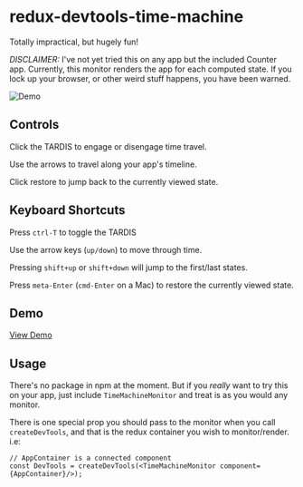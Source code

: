 # redux-devtools-time-machine

Totally impractical, but hugely fun!

*DISCLAIMER:* I've not yet tried this on any app but the included Counter app.
Currently, this monitor renders the app for each computed state.
If you lock up your browser, or other weird stuff happens, you have been warned.

![Demo](http://imgur.com/download/D25piA4)


## Controls

Click the TARDIS to engage or disengage time travel.

Use the arrows to travel along your app's timeline.

Click restore to jump back to the currently viewed state.

## Keyboard Shortcuts

Press `ctrl-T` to toggle the TARDIS

Use the arrow keys (`up/down`) to move through time.

Pressing `shift+up` or `shift+down` will jump to the first/last states.

Press `meta-Enter` (`cmd-Enter` on a Mac) to restore the currently viewed state.

## Demo

[View Demo](http://bspaulding.github.io/redux-devtools-time-machine/)

## Usage

There's no package in npm at the moment. But if you *really* want to try this on
your app, just include `TimeMachineMonitor` and treat is as you would any monitor.

There is one special prop you should pass to the monitor when you call `createDevTools`,
and that is the redux container you wish to monitor/render. i.e:

```
// AppContainer is a connected component
const DevTools = createDevTools(<TimeMachineMonitor component={AppContainer}/>);
```
